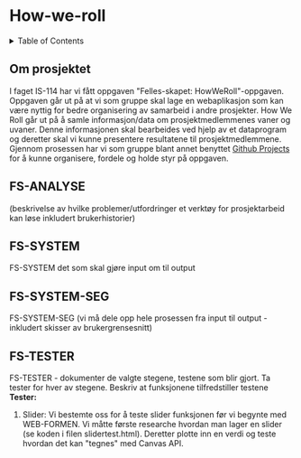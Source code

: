# How-we-roll

<!-- TABLE OF CONTENTS -->
<details>
  <summary>Table of Contents</summary>
  <ol>
    <li>
      <a href="#om-prosjektet">Om prosjektet</a>
    <li>
      <a href="#fs-analyse">FS-ANALYSE</a>
    <li><a href="#fs-system">FS-SYSTEM</a></li>
    <ul>
        <li><a href="#fs-system-seg">FS-SYSTEM-SEG</a></li>
      </ul>
    </li>
    <li><a href="#fs-tester">FS-TESTER</a></li>
    <li><a href="#contributing">Contributing</a></li>
    <li><a href="#license">License</a></li>
    <li><a href="#contact">Contact</a></li>
    <li><a href="#acknowledgments">Acknowledgments</a></li>
  </ol>
</details>


<!-- Om prosjektet -->
## Om prosjektet
I faget IS-114 har vi fått oppgaven "Felles-skapet: HowWeRoll"-oppgaven. Oppgaven går ut på at vi som gruppe skal lage en webaplikasjon som kan være nyttig for bedre organisering av samarbeid i andre prosjekter. How We Roll går ut på å samle informasjon/data om prosjektmedlemmenes vaner og uvaner. Denne informasjonen skal bearbeides ved hjelp av et dataprogram og deretter skal vi kunne presentere resultatene til prosjektmedlemmene. 
Gjennom prosessen har vi som gruppe blant annet benyttet [Github Projects](https://github.com/users/buseliiik/projects/4/views/1) for å kunne organisere, fordele og holde styr på oppgaven.

<!-- FS-ANALYSE -->
## FS-ANALYSE
(beskrivelse av hvilke problemer/utfordringer et verktøy for prosjektarbeid kan løse inkludert brukerhistorier)

<!-- FS-SYSTEM -->
## FS-SYSTEM
FS-SYSTEM 
det som skal gjøre input om til output

## FS-SYSTEM-SEG
FS-SYSTEM-SEG
(vi må dele opp hele prosessen fra input til output - inkludert skisser av brukergrensesnitt)

<!-- FS-TESTER -->
## FS-TESTER
FS-TESTER - dokumenter de valgte stegene, testene som blir gjort. Ta tester for hver av stegene. Beskriv at funksjonene tilfredstiller testene
__Tester:__
1. Slider: Vi bestemte oss for å teste slider funksjonen før vi begynte med WEB-FORMEN. Vi måtte første researche hvordan man lager en slider (se koden i filen slidertest.html). Deretter plotte inn en verdi og teste hvordan det kan "tegnes" med Canvas API.

